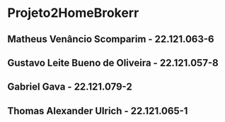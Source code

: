 # Projeto2HomeBrokerr

## Matheus Venâncio Scomparim - 22.121.063-6
## Gustavo Leite Bueno de Oliveira - 22.121.057-8
## Gabriel Gava - 22.121.079-2
## Thomas Alexander Ulrich - 22.121.065-1
